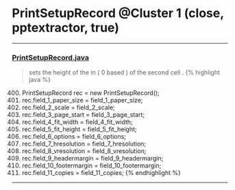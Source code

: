 # PrintSetupRecord @Cluster 1 (close, pptextractor, true)

***

### [PrintSetupRecord.java](https://searchcode.com/codesearch/view/15642520/)
> sets the height of the in ( 0 based ) of the second cell . 
{% highlight java %}
400. PrintSetupRecord rec = new PrintSetupRecord();
401. rec.field_1_paper_size = field_1_paper_size;
402. rec.field_2_scale = field_2_scale;
403. rec.field_3_page_start = field_3_page_start;
404. rec.field_4_fit_width = field_4_fit_width;
405. rec.field_5_fit_height = field_5_fit_height;
406. rec.field_6_options = field_6_options;
407. rec.field_7_hresolution = field_7_hresolution;
408. rec.field_8_vresolution = field_8_vresolution;
409. rec.field_9_headermargin = field_9_headermargin;
410. rec.field_10_footermargin = field_10_footermargin;
411. rec.field_11_copies = field_11_copies;
{% endhighlight %}

***

